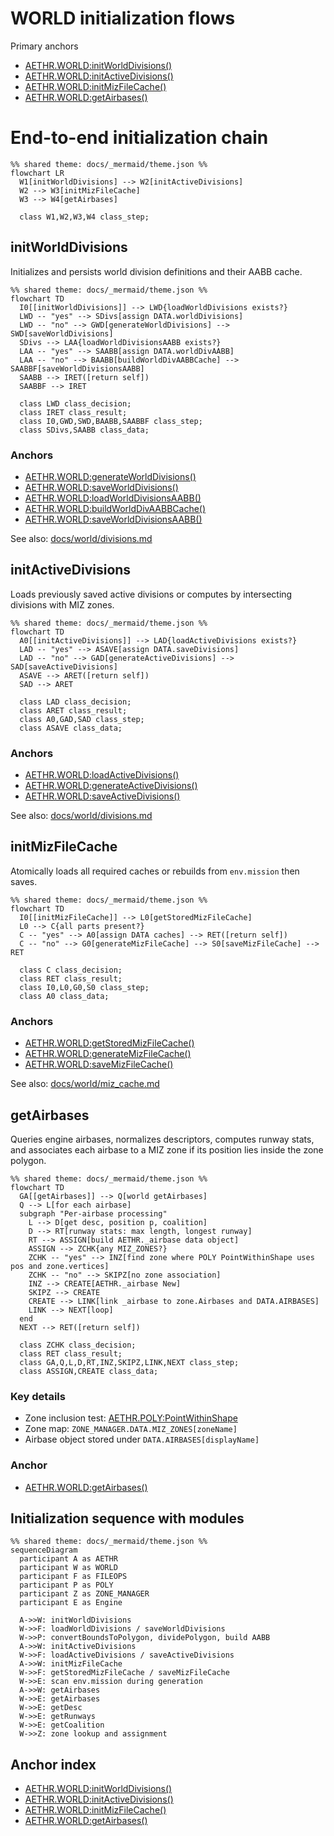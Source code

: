 # WORLD initialization flows

Primary anchors
- [AETHR.WORLD:initWorldDivisions()](../../dev/WORLD.lua:1176)
- [AETHR.WORLD:initActiveDivisions()](../../dev/WORLD.lua:1083)
- [AETHR.WORLD:initMizFileCache()](../../dev/WORLD.lua:90)
- [AETHR.WORLD:getAirbases()](../../dev/WORLD.lua:428)

# End-to-end initialization chain

```mermaid
%% shared theme: docs/_mermaid/theme.json %%
flowchart LR
  W1[initWorldDivisions] --> W2[initActiveDivisions]
  W2 --> W3[initMizFileCache]
  W3 --> W4[getAirbases]

  class W1,W2,W3,W4 class_step;
```

## initWorldDivisions

Initializes and persists world division definitions and their AABB cache.

```mermaid
%% shared theme: docs/_mermaid/theme.json %%
flowchart TD
  I0[[initWorldDivisions]] --> LWD{loadWorldDivisions exists?}
  LWD -- "yes" --> SDivs[assign DATA.worldDivisions]
  LWD -- "no" --> GWD[generateWorldDivisions] --> SWD[saveWorldDivisions]
  SDivs --> LAA{loadWorldDivisionsAABB exists?}
  LAA -- "yes" --> SAABB[assign DATA.worldDivAABB]
  LAA -- "no" --> BAABB[buildWorldDivAABBCache] --> SAABBF[saveWorldDivisionsAABB]
  SAABB --> IRET([return self])
  SAABBF --> IRET

  class LWD class_decision;
  class IRET class_result;
  class I0,GWD,SWD,BAABB,SAABBF class_step;
  class SDivs,SAABB class_data;
```

### Anchors
- [AETHR.WORLD:generateWorldDivisions()](../../dev/WORLD.lua:1156)
- [AETHR.WORLD:saveWorldDivisions()](../../dev/WORLD.lua:1113)
- [AETHR.WORLD:loadWorldDivisionsAABB()](../../dev/WORLD.lua:1126)
- [AETHR.WORLD:buildWorldDivAABBCache()](../../dev/WORLD.lua:1206)
- [AETHR.WORLD:saveWorldDivisionsAABB()](../../dev/WORLD.lua:1141)

See also: [docs/world/divisions.md](docs/world/divisions.md)

## initActiveDivisions

Loads previously saved active divisions or computes by intersecting divisions with MIZ zones.

```mermaid
%% shared theme: docs/_mermaid/theme.json %%
flowchart TD
  A0[[initActiveDivisions]] --> LAD{loadActiveDivisions exists?}
  LAD -- "yes" --> ASAVE[assign DATA.saveDivisions]
  LAD -- "no" --> GAD[generateActiveDivisions] --> SAD[saveActiveDivisions]
  ASAVE --> ARET([return self])
  SAD --> ARET

  class LAD class_decision;
  class ARET class_result;
  class A0,GAD,SAD class_step;
  class ASAVE class_data;
```

### Anchors
- [AETHR.WORLD:loadActiveDivisions()](../../dev/WORLD.lua:1045)
- [AETHR.WORLD:generateActiveDivisions()](../../dev/WORLD.lua:1067)
- [AETHR.WORLD:saveActiveDivisions()](../../dev/WORLD.lua:1057)

See also: [docs/world/divisions.md](docs/world/divisions.md)

## initMizFileCache

Atomically loads all required caches or rebuilds from `env.mission` then saves.

```mermaid
%% shared theme: docs/_mermaid/theme.json %%
flowchart TD
  I0[[initMizFileCache]] --> L0[getStoredMizFileCache]
  L0 --> C{all parts present?}
  C -- "yes" --> A0[assign DATA caches] --> RET([return self])
  C -- "no" --> G0[generateMizFileCache] --> S0[saveMizFileCache] --> RET

  class C class_decision;
  class RET class_result;
  class I0,L0,G0,S0 class_step;
  class A0 class_data;
```

### Anchors
- [AETHR.WORLD:getStoredMizFileCache()](../../dev/WORLD.lua:109)
- [AETHR.WORLD:generateMizFileCache()](../../dev/WORLD.lua:187)
- [AETHR.WORLD:saveMizFileCache()](../../dev/WORLD.lua:145)

See also: [docs/world/miz_cache.md](docs/world/miz_cache.md)

## getAirbases

Queries engine airbases, normalizes descriptors, computes runway stats, and associates each airbase to a MIZ zone if its position lies inside the zone polygon.

```mermaid
%% shared theme: docs/_mermaid/theme.json %%
flowchart TD
  GA[[getAirbases]] --> Q[world getAirbases]
  Q --> L[for each airbase]
  subgraph "Per-airbase processing"
    L --> D[get desc, position p, coalition]
    D --> RT[runway stats: max length, longest runway]
    RT --> ASSIGN[build AETHR._airbase data object]
    ASSIGN --> ZCHK{any MIZ_ZONES?}
    ZCHK -- "yes" --> INZ[find zone where POLY PointWithinShape uses pos and zone.vertices]
    ZCHK -- "no" --> SKIPZ[no zone association]
    INZ --> CREATE[AETHR._airbase New]
    SKIPZ --> CREATE
    CREATE --> LINK[link _airbase to zone.Airbases and DATA.AIRBASES]
    LINK --> NEXT[loop]
  end
  NEXT --> RET([return self])

  class ZCHK class_decision;
  class RET class_result;
  class GA,Q,L,D,RT,INZ,SKIPZ,LINK,NEXT class_step;
  class ASSIGN,CREATE class_data;
```

### Key details
- Zone inclusion test: [AETHR.POLY:PointWithinShape](../../dev/POLY.lua)
- Zone map: `ZONE_MANAGER.DATA.MIZ_ZONES[zoneName]`
- Airbase object stored under `DATA.AIRBASES[displayName]`

### Anchor
- [AETHR.WORLD:getAirbases()](../../dev/WORLD.lua:428)

## Initialization sequence with modules

```mermaid
%% shared theme: docs/_mermaid/theme.json %%
sequenceDiagram
  participant A as AETHR
  participant W as WORLD
  participant F as FILEOPS
  participant P as POLY
  participant Z as ZONE_MANAGER
  participant E as Engine

  A->>W: initWorldDivisions
  W->>F: loadWorldDivisions / saveWorldDivisions
  W->>P: convertBoundsToPolygon, dividePolygon, build AABB
  A->>W: initActiveDivisions
  W->>F: loadActiveDivisions / saveActiveDivisions
  A->>W: initMizFileCache
  W->>F: getStoredMizFileCache / saveMizFileCache
  W->>E: scan env.mission during generation
  A->>W: getAirbases
  W->>E: getAirbases
  W->>E: getDesc
  W->>E: getRunways
  W->>E: getCoalition
  W->>Z: zone lookup and assignment
```

## Anchor index

- [AETHR.WORLD:initWorldDivisions()](../../dev/WORLD.lua:1176)
- [AETHR.WORLD:initActiveDivisions()](../../dev/WORLD.lua:1083)
- [AETHR.WORLD:initMizFileCache()](../../dev/WORLD.lua:90)
- [AETHR.WORLD:getAirbases()](../../dev/WORLD.lua:428)